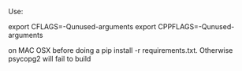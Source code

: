Use:

export CFLAGS=-Qunused-arguments
export CPPFLAGS=-Qunused-arguments

on MAC OSX before doing a pip install -r requirements.txt. Otherwise psycopg2 will fail to build 

